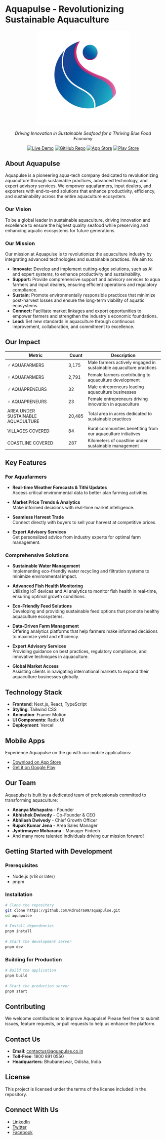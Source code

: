 # Aquapulse - Revolutionizing Sustainable Aquaculture

<div align="center">
  <img src="./public/aqua/logo.svg" alt="Aquapulse Logo" width="300"/>
  <p><i>Driving Innovation in Sustainable Seafood for a Thriving Blue Food Economy</i></p>
  
  [![Live Demo](https://img.shields.io/badge/Live-Demo-brightgreen?style=for-the-badge)](https://aquapulsedemo.vercel.app/)
  [![GitHub Repo](https://img.shields.io/badge/GitHub-Repo-blue?style=for-the-badge&logo=github)](https://github.com/Rdrudra99/aquapulse)
  [![App Store](https://img.shields.io/badge/App_Store-Download-blue?style=for-the-badge&logo=apple)](https://apps.apple.com/in/app/aquapulse/id6605928392)
  [![Play Store](https://img.shields.io/badge/Google_Play-Download-green?style=for-the-badge&logo=google-play)](https://play.google.com/store/apps/details?id=org.aquapulse&hl=en)
</div>

## About Aquapulse

Aquapulse is a pioneering aqua-tech company dedicated to revolutionizing aquaculture through sustainable practices, advanced technology, and expert advisory services. We empower aquafarmers, input dealers, and exporters with end-to-end solutions that enhance productivity, efficiency, and sustainability across the entire aquaculture ecosystem.

### Our Vision

To be a global leader in sustainable aquaculture, driving innovation and excellence to ensure the highest quality seafood while preserving and enhancing aquatic ecosystems for future generations.

### Our Mission

Our mission at Aquapulse is to revolutionize the aquaculture industry by integrating advanced technologies and sustainable practices. We aim to:

- **Innovate:** Develop and implement cutting-edge solutions, such as AI and expert systems, to enhance productivity and sustainability.
- **Support:** Provide comprehensive support and advisory services to aqua farmers and input dealers, ensuring efficient operations and regulatory compliance.
- **Sustain:** Promote environmentally responsible practices that minimize post-harvest losses and ensure the long-term viability of aquatic ecosystems.
- **Connect:** Facilitate market linkages and export opportunities to empower farmers and strengthen the industry's economic foundations.
- **Lead:** Set new standards in aquaculture through continuous improvement, collaboration, and commitment to excellence.

## Our Impact

<div align="center">

| Metric | Count | Description |
|--------|-------|-------------|
| ♂ AQUAFARMERS | 3,175 | Male farmers actively engaged in sustainable aquaculture practices |
| ♀ AQUAFARMERS | 2,791 | Female farmers contributing to aquaculture development |
| ♂ AQUAPRENEURS | 32 | Male entrepreneurs leading aquaculture businesses |
| ♀ AQUAPRENEURS | 23 | Female entrepreneurs driving innovation in aquaculture |
| AREA UNDER SUSTAINABLE AQUACULTURE | 20,485 | Total area in acres dedicated to sustainable practices |
| VILLAGES COVERED | 84 | Rural communities benefiting from our aquaculture initiatives |
| COASTLINE COVERED | 287 | Kilometers of coastline under sustainable management |

</div>

## Key Features

### For Aquafarmers

- **Real-time Weather Forecasts & Tithi Updates**  
  Access critical environmental data to better plan farming activities.

- **Market Price Trends & Analytics**  
  Make informed decisions with real-time market intelligence.

- **Seamless Harvest Trade**  
  Connect directly with buyers to sell your harvest at competitive prices.

- **Expert Advisory Services**  
  Get personalized advice from industry experts for optimal farm management.

### Comprehensive Solutions

- **Sustainable Water Management**  
  Implementing eco-friendly water recycling and filtration systems to minimize environmental impact.

- **Advanced Fish Health Monitoring**  
  Utilizing IoT devices and AI analytics to monitor fish health in real-time, ensuring optimal growth conditions.

- **Eco-Friendly Feed Solutions**  
  Developing and providing sustainable feed options that promote healthy aquaculture ecosystems.

- **Data-Driven Farm Management**  
  Offering analytics platforms that help farmers make informed decisions to maximize yield and efficiency.

- **Expert Advisory Services**  
  Providing guidance on best practices, regulatory compliance, and innovative techniques in aquaculture.

- **Global Market Access**  
  Assisting clients in navigating international markets to expand their aquaculture businesses globally.

## Technology Stack

- **Frontend**: Next.js, React, TypeScript
- **Styling**: Tailwind CSS
- **Animation**: Framer Motion
- **UI Components**: Radix UI
- **Deployment**: Vercel

## Mobile Apps

Experience Aquapulse on the go with our mobile applications:

- [Download on App Store](https://apps.apple.com/in/app/aquapulse/id6605928392)
- [Get it on Google Play](https://play.google.com/store/apps/details?id=org.aquapulse&hl=en)

## Our Team

Aquapulse is built by a dedicated team of professionals committed to transforming aquaculture:

- **Ananya Mohapatra** - Founder
- **Abhishek Dwivedy** - Co-Founder & CEO
- **Abhilash Dwivedy** - Chief Growth Officer
- **Rupak Kumar Jena** - Area Sales Manager
- **Jyotirmayee Moharana** - Manager Fintech
- And many more talented individuals driving our mission forward!

## Getting Started with Development

### Prerequisites

- Node.js (v18 or later)
- pnpm

### Installation

```bash
# Clone the repository
git clone https://github.com/Rdrudra99/aquapulse.git
cd aquapulse

# Install dependencies
pnpm install

# Start the development server
pnpm dev
```

### Building for Production

```bash
# Build the application
pnpm build

# Start the production server
pnpm start
```

## Contributing

We welcome contributions to improve Aquapulse! Please feel free to submit issues, feature requests, or pull requests to help us enhance the platform.

## Contact Us

- **Email**: [contactus@aquapulse.co.in](mailto:contactus@aquapulse.co.in)
- **Toll-Free**: 1800 891 0550
- **Headquarters**: Bhubaneswar, Odisha, India

## License

This project is licensed under the terms of the license included in the repository.

## Connect With Us

- [LinkedIn](https://www.linkedin.com/company/aquapulse-asia/)
- [Twitter](https://twitter.com/Aquapulse_asia)
- [Facebook](https://www.facebook.com/people/Aquapulse/61569414757437/)